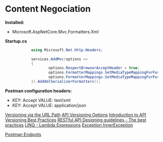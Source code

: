 # Content Negociation

**Installed:**
- Microsoft.AspNetCore.Mvc.Formatters.Xml

**Startup.cs**
```C#
       		using Microsoft.Net.Http.Headers;
	 
            services.AddMvc(options =>
            {
	                options.RespectBrowserAcceptHeader = true;
	                options.FormatterMappings.SetMediaTypeMappingForFormat("xml", MediaTypeHeaderValue.Parse("text/xml"));
	                options.FormatterMappings.SetMediaTypeMappingForFormat("json", MediaTypeHeaderValue.Parse("application/json"));
            }).AddXmlSerializerFormatters();

```

**Postman configuration headers:**
- KEY: Accept VALUE: text/xml
- KEY: Accept VALUE: application/json

[Versioning via the URL Path](https://github.com/Microsoft/aspnet-api-versioning/wiki/Versioning-via-the-URL-Path)
[API Versioning Options](https://github.com/Microsoft/aspnet-api-versioning/wiki/API-Versioning-Options)
[Introduction to API Versioning Best Practices](https://nordicapis.com/introduction-to-api-versioning-best-practices)
[RESTful API Designing guidelines - The best practices](https://hackernoon.com/restful-api-designing-guidelines-the-best-practices-60e1d954e7c9)
[LINQ - Lambda Expressions](https://www.youtube.com/watch?v=3EEP9JxqLpE)
[Exception InnerException](https://docs.microsoft.com/pt-br/dotnet/api/system.exception.innerexception?view=netframework-4.7.2)

[Postman Endpoits](/RESTfulAPIDesign/Postman)
